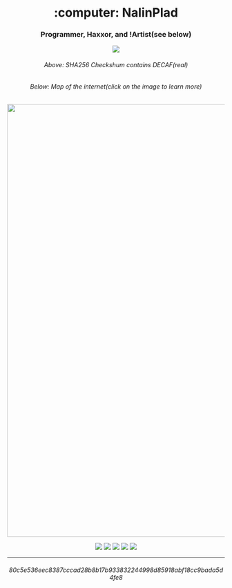 
<h1 align="center">:computer: NalinPlad </h1>
<h3 align="center">Programmer, Haxxor, and !Artist(see below)</h3>

<p align="center">
  <img src="https://user-images.githubusercontent.com/43052612/183144184-54cb962d-f83b-4f45-968e-3927d0599d87.png">
</p>

<p align="center">
  <h6 align="center">Above: SHA256 Checkshum contains DECAF(real)</h6>
  <h6 align="center">Below: Map of the internet(click on the image to learn more)</h6>
</p>

<p align="center">
  <a href="https://github.com/NalinPlad/wPing"><img width=1000 src="https://user-images.githubusercontent.com/43052612/228078609-42ea3660-2afe-41c3-a8d3-e98532ec5c57.png"></a>
</p>
 
<div align="center">
  <img src="https://cyber.dabamos.de/88x31/best_viewed_with_eyes.gif"/>
  <img src="https://cyber.dabamos.de/88x31/vim_a.gif"/>
  <img src="https://cyber.dabamos.de/88x31/gethtmlnow.gif"/>
  <img src="https://cyber.dabamos.de/88x31/bestviewed16bit.gif"/>
  <img src="https://cyber.dabamos.de/88x31/aoltos_a.gif"/>
</div>

<!-- --- -->
<!-- 
<p align="center">

  <img src="https://github-readme-stats.vercel.app/api?username=NalinPlad&show_icons=true&theme=radical">
</p> -->

---

<h6 align="center">80c5e536eec8387cccad28b8b17b933832244998d85918abf18cc9bada5d4fe8</h6>


